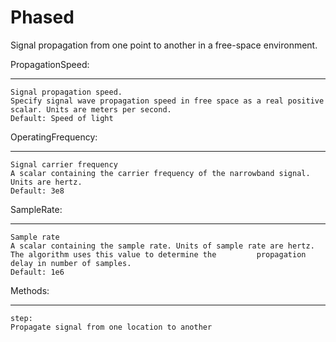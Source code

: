 # Phased
Signal propagation from one point to another in a free-space environment.

PropagationSpeed:
________________
	Signal propagation speed.
  	Specify signal wave propagation speed in free space as a real positive scalar. Units are meters per second.
  	Default: Speed of light

OperatingFrequency:
__________________
	Signal carrier frequency
  	A scalar containing the carrier frequency of the narrowband signal. Units are hertz.
  	Default: 3e8
SampleRate:
__________
	Sample rate
	A scalar containing the sample rate. Units of sample rate are hertz. The algorithm uses this value to determine the 		propagation delay in number of samples.
	Default: 1e6
Methods:
_______
	step:
	Propagate signal from one location to another
